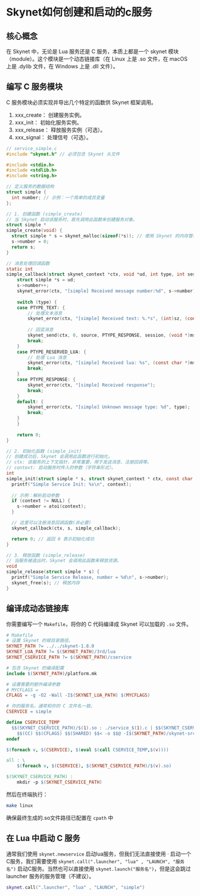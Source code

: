 # Skynet如何创建和启动的c服务



<!--more-->

## 核心概念
在 Skynet 中，无论是 Lua 服务还是 C 服务，本质上都是一个 skynet 模块（module）。这个模块是一个动态链接库（在 Linux 上是 .so 文件，在 macOS 上是 .dylib 文件，在 Windows 上是 .dll 文件）。


## 编写 C 服务模块
C 服务模块必须实现并导出几个特定的函数供 Skynet 框架调用。
1. xxx_create： 创建服务实例。
2. xxx_init： 初始化服务实例。
3. xxx_release： 释放服务实例（可选）。
4. xxx_signal： 处理信号（可选）。

``` service_simple.c {open=true}
// service_simple.c
#include "skynet.h" // 必须包含 Skynet 头文件

#include <stdio.h>
#include <stdlib.h>
#include <string.h>

// 定义服务的数据结构
struct simple {
  int number; // 示例：一个简单的成员变量
};

// 1. 创建函数 (simple_create)
// 当 Skynet 启动该服务时，首先调用此函数来创建服务对象。
struct simple *
simple_create(void) {
  struct simple * s = skynet_malloc(sizeof(*s)); // 使用 Skynet 的内存管理函数
  s->number = 0;
  return s;
}

// 消息处理回调函数
static int
simple_callback(struct skynet_context *ctx, void *ud, int type, int session, uint32_t source, const void *msg, size_t sz) {
    struct simple *s = ud;
    s->number++;
    skynet_error(ctx, "[simple] Received message number:%d", s->number);
    
    switch (type) {
    case PTYPE_TEXT: {
        // 处理文本消息
        skynet_error(ctx, "[simple] Received text: %.*s", (int)sz, (const char *)msg);
        
        // 回显消息
        skynet_send(ctx, 0, source, PTYPE_RESPONSE, session, (void *)msg, sz);
        break;
    }
    case PTYPE_RESERVED_LUA: {
        // 处理 Lua 消息
        skynet_error(ctx, "[simple] Received lua: %s", (const char *)msg);
        break;
    }
    case PTYPE_RESPONSE: {
        skynet_error(ctx, "[simple] Received response");
        break;
    }
    default: {
        skynet_error(ctx, "[simple] Unknown message type: %d", type);
        break;
    }
    }
    
    return 0;
}

// 2. 初始化函数 (simple_init)
// 创建成功后，Skynet 会调用此函数进行初始化。
// ctx: 该服务的上下文指针，非常重要，用于发送消息、注册回调等。
// context: 启动服务时传入的参数（字符串形式）。
int
simple_init(struct simple * s, struct skynet_context * ctx, const char * context) {
  printf("Simple Service Init: %s\n", context);
  
  // 示例：解析启动参数
  if (context != NULL) {
    s->number = atoi(context);
  }

  // 这里可以注册消息回调函数(非必要)
  skynet_callback(ctx, s, simple_callback);

  return 0; // 返回 0 表示初始化成功
}

// 3. 释放函数 (simple_release)
// 当服务被退出时，Skynet 会调用此函数来释放资源。
void
simple_release(struct simple * s) {
  printf("Simple Service Release, number = %d\n", s->number);
  skynet_free(s); // 释放内存
}
```

## 编译成动态链接库
你需要编写一个 `Makefile`，将你的 C 代码编译成 Skynet 可以加载的 `.so` 文件。
``` makefile
# Makefile
# 设置 Skynet 的根目录路径。
SKYNET_PATH ?= ../../skynet-1.8.0
SKYNET_LUA_PATH ?= $(SKYNET_PATH)/3rd/lua
SKYNET_CSERVICE_PATH ?= $(SKYNET_PATH)/cservice

# 包含 Skynet 的编译配置
include $(SKYNET_PATH)/platform.mk

# 设置需要的额外编译参数
# MYCFLAGS = 
CFLAGS = -g -O2 -Wall -I$(SKYNET_LUA_PATH) $(MYCFLAGS)

# 你的服务名，通常和你的 C 文件名一致。
CSERVICE = simple

define CSERVICE_TEMP
  $$(SKYNET_CSERVICE_PATH)/$(1).so : ./service_$(1).c | $$(SKYNET_CSERVICE_PATH)
    $$(CC) $$(CFLAGS) $$(SHARED) $$< -o $$@ -I$(SKYNET_PATH)/skynet-src
endef

$(foreach v, $(CSERVICE), $(eval $(call CSERVICE_TEMP,$(v))))

all : \
    $(foreach v, $(CSERVICE), $(SKYNET_CSERVICE_PATH)/$(v).so) 

$(SKYNET_CSERVICE_PATH) :
    mkdir -p $(SKYNET_CSERVICE_PATH)
```
然后在终端执行：
``` bash
make linux
```
确保最终生成的.so文件路径已配置在 `cpath` 中


## 在 Lua 中启动 C 服务
通常我们使用 `skynet.newservice` 启动lua服务，但我们无法直接使用 · 启动一个C服务，我们需要使用 `skynet.call(".launcher", "lua" , "LAUNCH", "服务名")` 启动C服务。当然也可以直接使用 `skynet.launch("服务名")`，但是这会跳过 launcher 服务的服务管理（不建议）。
``` lua
skynet.call(".launcher", "lua" , "LAUNCH", "simple")
```
